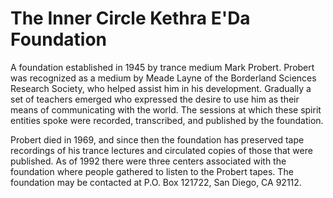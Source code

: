 # The Inner Circle Kethra E'Da Foundation

A foundation established in 1945 by trance medium Mark Probert. Probert was recognized as a medium by Meade Layne of the Borderland Sciences Research Society, who helped assist him in his development. Gradually a set of teachers emerged who expressed the desire to use him as their means of communicating with the world. The sessions at which these spirit entities spoke were recorded, transcribed, and published by the foundation.

Probert died in 1969, and since then the foundation has preserved tape recordings of his trance lectures and circulated copies of those that were published. As of 1992 there were three centers associated with the foundation where people gathered to listen to the Probert tapes. The foundation may be contacted at P.O. Box 121722, San Diego, CA 92112.